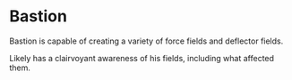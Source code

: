 # Bastion
Bastion is capable of creating a variety of force fields and deflector fields.

Likely has a clairvoyant awareness of his fields, including what affected them.
